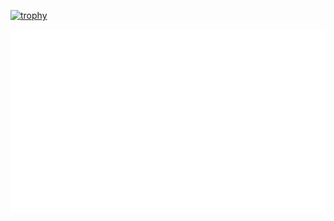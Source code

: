[![trophy](https://github-profile-trophy.vercel.app/?username=Lechevalier999)](https://github.com/ryo-ma/github-profile-trophy)

![description](https://raw.githubusercontent.com/Lechevalier999/Lechevalier999/refs/heads/main/stats.svg)
